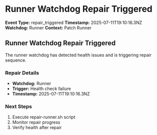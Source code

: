 # Runner Watchdog Repair Triggered

**Event Type:** repair_triggered
**Timestamp:** 2025-07-11T19:10:16.3NZ
**Watchdog:** Runner
**Context:** Patch Runner


## Runner Watchdog Repair Triggered

The runner watchdog has detected health issues and is triggering repair sequence.

### Repair Details
- **Watchdog:** Runner
- **Trigger:** Health check failure
- **Timestamp:** 2025-07-11T19:10:16.3NZ

### Next Steps
1. Execute repair-runner.sh script
2. Monitor repair progress
3. Verify health after repair


